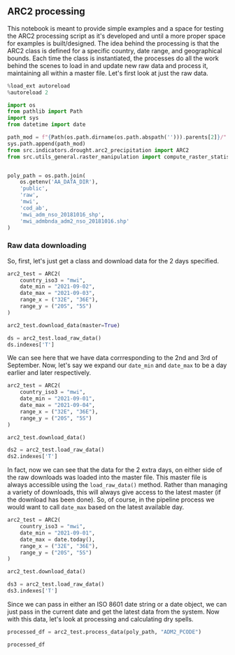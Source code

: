 ## ARC2 processing

This notebook is meant to provide simple examples and a space for testing the ARC2 processing script as it's developed and until a more proper space for examples is built/designed. The idea behind the processing is that the ARC2 class is defined for a specific country, date range, and geographical bounds. Each time the class is instantiated, the processes do all the work behind the scenes to load in and update new raw data and process it, maintaining all within a master file. Let's first look at just the raw data.

```python
%load_ext autoreload
%autoreload 2
```

```python
import os
from pathlib import Path
import sys
from datetime import date

path_mod = f"{Path(os.path.dirname(os.path.abspath(''))).parents[2]}/"
sys.path.append(path_mod)
from src.indicators.drought.arc2_precipitation import ARC2
from src.utils_general.raster_manipulation import compute_raster_statistics


poly_path = os.path.join(
    os.getenv('AA_DATA_DIR'),
    'public',
    'raw',
    'mwi',
    'cod_ab',
    'mwi_adm_nso_20181016_shp',
    'mwi_admbnda_adm2_nso_20181016.shp'
)
```

### Raw data downloading

So, first, let's just get a class and download data for the 2 days specified.

```python
arc2_test = ARC2(
    country_iso3 = "mwi",
    date_min = "2021-09-02",
    date_max = "2021-09-03",
    range_x = ("32E", "36E"),
    range_y = ("20S", "5S")
)

arc2_test.download_data(master=True)

ds = arc2_test.load_raw_data()
ds.indexes['T']
```

We can see here that we have data corrresponding to the 2nd and 3rd of September. Now, let's say we expand our `date_min` and `date_max` to be a day earlier and later respectively.

```python
arc2_test = ARC2(
    country_iso3 = "mwi",
    date_min = "2021-09-01",
    date_max = "2021-09-04",
    range_x = ("32E", "36E"),
    range_y = ("20S", "5S")
)

arc2_test.download_data()

ds2 = arc2_test.load_raw_data()
ds2.indexes['T']
```

In fact, now we can see that the data for the 2 extra days, on either side of the raw downloads was loaded into the master file. This master file is always accessible using the `load_raw_data()` method. Rather than managing a variety of downloads, this will always give access to the latest master (if the download has been done). So, of course, in the pipeline process we would want to call `date_max` based on the latest available day.

```python
arc2_test = ARC2(
    country_iso3 = "mwi",
    date_min = "2021-09-01",
    date_max = date.today(),
    range_x = ("32E", "36E"),
    range_y = ("20S", "5S")
)

arc2_test.download_data()

ds3 = arc2_test.load_raw_data()
ds3.indexes['T']
```

Since we can pass in either an ISO 8601 date string or a date object, we can just pass in the current date and get the latest data from the system. Now with this data, let's look at processing and calculating dry spells.

```python
processed_df = arc2_test.process_data(poly_path, "ADM2_PCODE")

processed_df
```
